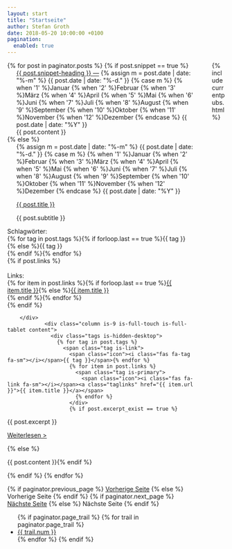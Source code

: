 ```yaml
---
layout: start
title: "Startseite"
author: Stefan Groth
date: 2018-05-20 10:00:00 +0100
pagination:
  enabled: true
---
```

<div class="container main">
  <div class="columns">
    <div class="column is-12 b-t-1-dotted m-t-2 m-b-2"></div>
  </div>
  <div class="columns">
    <div class="column content">
      {% for post in paginator.posts %}
        {% if post.snippet == true %}
      <div class="columns snippet b-b-1-dotted">
          <div class="column is-3 is-hidden-touch"></div>
          <div class="column is-9 is-full-touch is-full-tablet p-r-2">
          <span class="is-size-7 has-text-weight-semibold has-text-black"><a href="{{ post.url }}">{{ post.snippet-heading }} &mdash;</a></span> <span class="is-size-7 has-text-weight-normal has-text-grey-dark">{% assign m = post.date | date: "%-m" %}
              {{ post.date | date: "%-d." }}
              {% case m %}
              {% when '1' %}Januar
              {% when '2' %}Februar
              {% when '3' %}März
              {% when '4' %}April
              {% when '5' %}Mai
              {% when '6' %}Juni
              {% when '7' %}Juli
              {% when '8' %}August
              {% when '9' %}September
              {% when '10' %}Oktober
              {% when '11' %}November
              {% when '12' %}Dezember
            {% endcase %}
          {{ post.date | date: "%Y" }}</span><br /><span class="is-size-7">{{ post.content }}</span>
        </div>
      </div>
<!--<div class="columns" style="">
                      <div class="column is-12">
                      </div>
                    </div>-->
{% else %}
        <div class="columns">
          <div class="column is-3 is-hidden-touch"> </div>
          <div class="column is-9 is-full-touch is-full-tablet">
            <span class="is-size-7 has-text-grey">{% assign m = post.date | date: "%-m" %}
              {{ post.date | date: "%-d." }}
              {% case m %}
              {% when '1' %}Januar
              {% when '2' %}Februar
              {% when '3' %}März
              {% when '4' %}April
              {% when '5' %}Mai
              {% when '6' %}Juni
              {% when '7' %}Juli
              {% when '8' %}August
              {% when '9' %}September
              {% when '10' %}Oktober
              {% when '11' %}November
              {% when '12' %}Dezember
            {% endcase %}
          {{ post.date | date: "%Y" }}</span>
          <p class="title is-3"><a href="{{ post.url }}" class="has-text-primary">{{ post.title }}</a></p>
          <p class="subtitle is-5">{{ post.subtitle }}</p>
        </div>
      </div>
      <div class="columns">
        <div class="column is-3 is-hidden-touch ">
<div class="is-size-7 has-text-black">Schlagwörter:<br /><span class="has-text-link">{% for tag in post.tags %}{% if forloop.last == true %}{{ tag }}{% else %}{{ tag }}<br />{% endif %}{% endfor %}</span></div>
{% if post.links %}<div class="is-size-7 has-text-black"><br />Links:<br />{% for item in post.links %}{% if forloop.last == true %}<a href="{{ item.url }}" class="has-text-primary">{{ item.title }}</a>{% else %}<a href="{{ item.url }}" class="has-text-primary">{{ item.title }}</a><br />{% endif %}{% endfor %}</div>{% endif %}

        </div>
                <div class="column is-9 is-full-touch is-full-tablet content">
                  <div class="tags is-hidden-desktop">
                    {% for tag in post.tags %}
                      <span class="tag is-link">
                        <span class="icon"><i class="fas fa-tag fa-sm"></i></span>{{ tag }}</span>{% endfor %}
                        {% for item in post.links %}
                          <span class="tag is-primary">
                            <span class="icon"><i class="fas fa-link fa-sm"></i></span><a class="taglinks" href="{{ item.url }}">{{ item.title }}</a></span>
                          {% endfor %}
                        </div>
                        {% if post.excerpt_exist == true %}
{{ post.excerpt }} <div class="has-text-right"><a href="{{ post.url }}" class="has-text-primary has-text-weight-semibold">Weiterlesen ></a></div>

{% else %}

{{ post.content }}{% endif %}
                      </div>
                    </div>
                    <div class="columns" style="">
                      <div class="column is-12 b-t-1-dotted m-t-2">
                      </div>
                    </div>
                  {% endif %}
                  {% endfor %}
<!-- Pagination links -->
<nav class="pagination is-small is-centered" role="navigation" aria-label="pagination">
  {% if paginator.previous_page %}
    <a href="{{ paginator.previous_page_path }}" class="pagination-previous">Vorherige Seite</a>
  {% else %}
    <a class="pagination-previous" disabled>Vorherige Seite</a>
  {% endif %}
  {% if paginator.next_page %}
    <a href="{{ paginator.next_page_path }}" class="pagination-next">Nächste Seite</a>
  {% else %}
    <a class="pagination-next" disabled>Nächste Seite</a>
  {% endif %}

  <ul class="pagination-list">
    {% if paginator.page_trail %} 
      {% for trail in paginator.page_trail %} 
        <li><a class="pagination-link {% if page.url == trail.path %}is-current{% endif %}" href="{{ trail.path }}" title="{{trail.title}}">{{ trail.num }}</a></li>
      {% endfor %}
    {% endif %}</ul>
  </nav>
                </div>
                <div class="column is-1">
                </div>
                <div class="column is-3 is-size-7 is-hidden-mobile">
                  {% include currentpubs.html %}
                  <!--
                  <hr/>
                  <p class="title is-6 has-text-danger">Bücher</p>
                  
                  <article class="media">
                    <figure class="media-left">
                      <p class="image" style="width: 128px">
                        <img src="/assets/img/ordnungen-book.png">
                      </p>
                    </figure>
                    <div class="media-content">
                      <div class="content">
                        <p class="is-size-7">
                          <strong class="is-uppercase">John Smith</strong> <small>@johnsmith</small> <small>31m</small>
                          <br>
                          Lorem ipsum dolor sit amet, consectetur adipiscing elit. Aenean efficitur sit amet massa fringilla egestas. Nullam condimentum luctus turpis.
                        </p>
                      </div>
                    </div>
                  </article>
                  <article class="media" >
                    <figure class="media-left">
                      <p class="image is-128x128" style="height:100%">
                        <img src="/assets/img/ordnungen-book.png">
                      </p>
                    </figure>
                    <div class="media-content">
                      <div class="content">
                        <p class="is-size-7">
                          <strong class="is-uppercase">John Smith</strong> <small>@johnsmith</small> <small>31m</small>
                          <br>
                          Lorem ipsum dolor sit amet, consectetur adipiscing elit. Aenean efficitur sit amet massa fringilla egestas. Nullam condimentum luctus turpis.
                        </p>
                      </div>
                    </div>
                  </article>-->
                </div>
              </div>
            </div>
